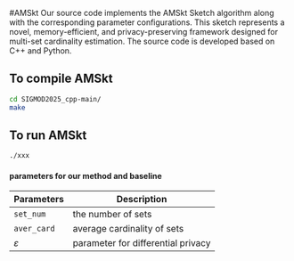 #AMSkt
Our source code implements the AMSkt Sketch algorithm along with the corresponding parameter configurations. This sketch  represents a novel, memory-efficient, and privacy-preserving framework designed for multi-set cardinality estimation. The source code is developed based on C++ and Python.

## To compile AMSkt

```bash
cd SIGMOD2025_cpp-main/
make 
```
## To run AMSkt
```bash
./xxx
```
#### parameters for our method and baseline
| Parameters     | Description                                                  |
| -------------- | ------------------------------------------------------------ |
| ```set_num```    | the number of sets                                         |
| ```aver_card```   |average cardinality of sets                                |
| $\varepsilon$ | parameter for differential privacy                            |

